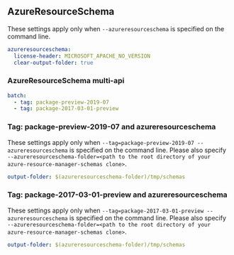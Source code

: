 ## AzureResourceSchema

These settings apply only when `--azureresourceschema` is specified on the command line.

``` yaml $(azureresourceschema)
azureresourceschema:
  license-header: MICROSOFT_APACHE_NO_VERSION
  clear-output-folder: true
```

### AzureResourceSchema multi-api

``` yaml $(azureresourceschema) && $(multiapi)
batch:
  - tag: package-preview-2019-07
  - tag: package-2017-03-01-preview
```

### Tag: package-preview-2019-07 and azureresourceschema

These settings apply only when `--tag=package-preview-2019-07 --azureresourceschema` is specified on the command line.
Please also specify `--azureresourceschema-folder=<path to the root directory of your azure-resource-manager-schemas clone>`.

``` yaml $(tag) == 'package-preview-2019-07' && $(azureresourceschema)
output-folder: $(azureresourceschema-folder)/tmp/schemas
```

### Tag: package-2017-03-01-preview and azureresourceschema

These settings apply only when `--tag=package-2017-03-01-preview --azureresourceschema` is specified on the command line.
Please also specify `--azureresourceschema-folder=<path to the root directory of your azure-resource-manager-schemas clone>`.

``` yaml $(tag) == 'package-2017-03-01-preview' && $(azureresourceschema)
output-folder: $(azureresourceschema-folder)/tmp/schemas
```
